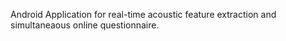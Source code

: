 Android Application for real-time acoustic feature extraction and simultaneaous 
online questionnaire.
